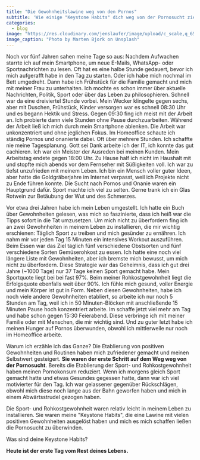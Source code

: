 ```yaml
---
title: "Die Gewohnheitslawine weg von den Pornos"
subtitle: 'Wie einige "Keystone Habits" dich weg von der Pornosucht ziehen'
categories:
  - blog
image: "https://res.cloudinary.com/jenslaufer/image/upload/c_scale,q_65,w_800/v1580918965/marten-bjork-rH8O0FHFpfw-unsplash.jpg"
image_caption: "Photo by Marten Bjork on Unsplash"
---
```


Noch vor fünf Jahren sahen meine Tage so aus: Nachdem Aufwachen starrte ich auf mein Smartphone, um neue E-Mails, WhatsApp- oder Sportnachrichten zu lesen. Oft hat es eine halbe Stunde gedauert, bevor ich mich aufgerafft habe in den Tag zu starten. Oder ich habe mich nochmal im Bett umgedreht. Dann habe ich Frühstück für die Familie gemacht und mich mit meiner Frau zu unterhalten. Ich mochte es schon immer über aktuelle Nachrichten, Politik, Sport oder über das Leben zu philosophieren. Schnell war da eine dreiviertel Stunde vorbei. Mein Wecker klingelte gegen sechs, aber mit Duschen, Frühstück, Kinder versorgen war es schnell 08:30 Uhr und es begann Hektik und Stress. Gegen 09:30 fing ich meist mit der Arbeit an. Ich probierte dann viele Stunden ohne Pause durchzuarbeiten. Während der Arbeit ließ ich mich durch mein Smartphone ablenken. Die Arbeit war unkonzentriert und ohne jeglichen Fokus. Im Homeoffice schaute ich ständig Pornos und onanierte dabei. Oft über mehrere Stunden. Ich schaffte nie meine Tagesplanung. Gott sei Dank arbeite ich der IT, ich konnte das gut cachieren. Ich war ein Meister der Ausreden bei meinen Kunden. Mein Arbeitstag endete gegen 18:00 Uhr. Zu Hause half ich nicht im Haushalt mit und stopfte mich abends vor dem Fernseher mit Süßigkeiten voll. Ich war zu tiefst unzufrieden mit meinem Leben. Ich bin ein Mensch voller guter Ideen, aber hatte die Goldgräberjahre im Internet verpasst, weil ich Projekte nicht zu Ende führen konnte. Die Sucht nach Pornos und Onanie waren ein Hauptgrund dafür. Sport machte ich viel zu selten. Gerne trank ich ein Glas Rotwein zur Betäubung der Wut und des Schmerzes.

Vor etwa drei Jahren habe ich mein Leben umgestellt. Ich hatte ein Buch über Gewohnheiten gelesen, was mich so faszinierte, dass ich heiß war die Tipps sofort in die Tat umzusetzen. Um mich nicht zu überfordern fing ich an zwei Gewohnheiten in meinem Leben zu installieren, die mir wichtig erschienen: Täglich Sport zu treiben und mich gesünder zu ernähren. Ich nahm mir vor jeden Tag 15 Minuten ein intensives Workout auszuführen. Beim Essen war das Ziel täglich fünf verschiedene Obstsorten und fünf verschiedene Sorten Gemüserohkost zu essen. Ich hatte eine noch viel längere Liste mit Gewohnheiten, aber ich bremste mich bewusst, um mich nicht zu überfordern. Diese Strategie war das Geheimnis, dass ich gut drei Jahre (~1000 Tage) nur 37 Tage keinen Sport gemacht habe. Mein Sportquote liegt bei bei fast 97%. Beim meiner
Rohkostgewohnheit liegt die Erfolgsquote ebenfalls weit über 90%. Ich fühle mich gesund, voller Energie und mein Körper ist gut in Form. Neben diesen Gewohnheiten, habe ich noch viele andere Gewohnheiten etabliert, so arbeite ich nur noch 5 Stunden am Tag, weil ich in 50 Minuten-Blöcken mit anschließende 15 Minuten Pause hoch konzentriert arbeite. Im schaffe jetzt viel mehr am Tag und habe schon gegen 15:30 Feierabend. Diese verbringe ich mit meiner Familie oder mit Menschen, die mir wichtig sind. Und zu guter letzt habe ich meinen Hunger auf Pornos überwunden, obwohl ich mittlerweile nur noch im Homeoffice arbeite.

Warum ich erzähle ich das Ganze? Die Etablierung von positiven Gewohnheiten und Routinen haben mich zufriedener gemacht und meinen Selbstwert gesteigert. **Sie waren der erste Schritt auf dem Weg weg von der Pornosucht**. Bereits die Etablierung der Sport- und Rohkostgewohnheit haben meinen Pornokonsum reduziert. Wenn ich morgens gleich Sport gemacht hatte und etwas Gesundes gegessen hatte, dann war ich viel motivierter für den Tag. Ich war gelassener gegenüber Rückschlägen, obwohl mich diese noch lange aus der Bahn geworfen haben und mich in einem Abwärtsstrudel gezogen haben.

Die Sport- und Rohkostgewohnheit waren relativ leicht in meinem Leben zu installieren. Sie
waren meine "Keystone Habits", die eine Lawine mit vielen positiven Gewohnheiten ausgelöst haben und mich es mich schaffen ließen die Pornosucht zu überwinden.

Was sind deine Keystone Habits?

**Heute ist der erste Tag vom Rest deines Lebens.**
